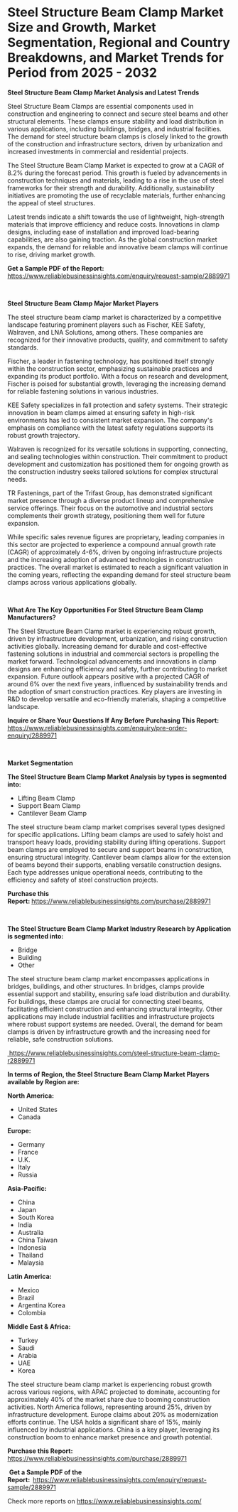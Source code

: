 <p><h1>Steel Structure Beam Clamp Market Size and Growth, Market Segmentation, Regional and Country Breakdowns, and Market Trends for Period from 2025 -  2032</h1></p><p><strong>Steel Structure Beam Clamp Market Analysis and Latest Trends</strong></p>
<p><p>Steel Structure Beam Clamps are essential components used in construction and engineering to connect and secure steel beams and other structural elements. These clamps ensure stability and load distribution in various applications, including buildings, bridges, and industrial facilities. The demand for steel structure beam clamps is closely linked to the growth of the construction and infrastructure sectors, driven by urbanization and increased investments in commercial and residential projects.</p><p>The Steel Structure Beam Clamp Market is expected to grow at a CAGR of 8.2% during the forecast period. This growth is fueled by advancements in construction techniques and materials, leading to a rise in the use of steel frameworks for their strength and durability. Additionally, sustainability initiatives are promoting the use of recyclable materials, further enhancing the appeal of steel structures. </p><p>Latest trends indicate a shift towards the use of lightweight, high-strength materials that improve efficiency and reduce costs. Innovations in clamp designs, including ease of installation and improved load-bearing capabilities, are also gaining traction. As the global construction market expands, the demand for reliable and innovative beam clamps will continue to rise, driving market growth.</p></p>
<p><strong>Get a Sample PDF of the Report:&nbsp;</strong> <a href="https://www.reliablebusinessinsights.com/enquiry/request-sample/2889971?utm_campaign=2313&utm_medium=2&utm_source=Github&utm_content=ia&utm_term=14032025&utm_id=steel-structure-beam-clamp">https://www.reliablebusinessinsights.com/enquiry/request-sample/2889971</a></p>
<p>&nbsp;</p>
<p><strong>Steel Structure Beam Clamp Major Market Players</strong></p>
<p><p>The steel structure beam clamp market is characterized by a competitive landscape featuring prominent players such as Fischer, KEE Safety, Walraven, and LNA Solutions, among others. These companies are recognized for their innovative products, quality, and commitment to safety standards. </p><p>Fischer, a leader in fastening technology, has positioned itself strongly within the construction sector, emphasizing sustainable practices and expanding its product portfolio. With a focus on research and development, Fischer is poised for substantial growth, leveraging the increasing demand for reliable fastening solutions in various industries.</p><p>KEE Safety specializes in fall protection and safety systems. Their strategic innovation in beam clamps aimed at ensuring safety in high-risk environments has led to consistent market expansion. The company's emphasis on compliance with the latest safety regulations supports its robust growth trajectory.</p><p>Walraven is recognized for its versatile solutions in supporting, connecting, and sealing technologies within construction. Their commitment to product development and customization has positioned them for ongoing growth as the construction industry seeks tailored solutions for complex structural needs.</p><p>TR Fastenings, part of the Trifast Group, has demonstrated significant market presence through a diverse product lineup and comprehensive service offerings. Their focus on the automotive and industrial sectors complements their growth strategy, positioning them well for future expansion.</p><p>While specific sales revenue figures are proprietary, leading companies in this sector are projected to experience a compound annual growth rate (CAGR) of approximately 4-6%, driven by ongoing infrastructure projects and the increasing adoption of advanced technologies in construction practices. The overall market is estimated to reach a significant valuation in the coming years, reflecting the expanding demand for steel structure beam clamps across various applications globally.</p></p>
<p>&nbsp;</p>
<p><strong>What Are The Key Opportunities For Steel Structure Beam Clamp Manufacturers?</strong></p>
<p><p>The Steel Structure Beam Clamp market is experiencing robust growth, driven by infrastructure development, urbanization, and rising construction activities globally. Increasing demand for durable and cost-effective fastening solutions in industrial and commercial sectors is propelling the market forward. Technological advancements and innovations in clamp designs are enhancing efficiency and safety, further contributing to market expansion. Future outlook appears positive with a projected CAGR of around 6% over the next five years, influenced by sustainability trends and the adoption of smart construction practices. Key players are investing in R&D to develop versatile and eco-friendly materials, shaping a competitive landscape.</p></p>
<p><strong>Inquire or Share Your Questions If Any Before Purchasing This Report:</strong> <a href="https://www.reliablebusinessinsights.com/enquiry/pre-order-enquiry/2889971?utm_campaign=2313&utm_medium=2&utm_source=Github&utm_content=ia&utm_term=14032025&utm_id=steel-structure-beam-clamp">https://www.reliablebusinessinsights.com/enquiry/pre-order-enquiry/2889971</a></p>
<p>&nbsp;</p>
<p><strong>Market Segmentation</strong></p>
<p><strong>The Steel Structure Beam Clamp Market Analysis by types is segmented into:</strong></p>
<p><ul><li> Lifting Beam Clamp</li><li>Support Beam Clamp</li><li>Cantilever Beam Clamp </li></ul></p>
<p><p>The steel structure beam clamp market comprises several types designed for specific applications. Lifting beam clamps are used to safely hoist and transport heavy loads, providing stability during lifting operations. Support beam clamps are employed to secure and support beams in construction, ensuring structural integrity. Cantilever beam clamps allow for the extension of beams beyond their supports, enabling versatile construction designs. Each type addresses unique operational needs, contributing to the efficiency and safety of steel construction projects.</p></p>
<p><strong>Purchase this Report:&nbsp;</strong><a href="https://www.reliablebusinessinsights.com/purchase/2889971?utm_campaign=2313&utm_medium=2&utm_source=Github&utm_content=ia&utm_term=14032025&utm_id=steel-structure-beam-clamp">https://www.reliablebusinessinsights.com/purchase/2889971</a></p>
<p>&nbsp;</p>
<p><strong>The Steel Structure Beam Clamp Market Industry Research by Application is segmented into:</strong></p>
<p><ul><li> Bridge</li><li>Building</li><li>Other </li></ul></p>
<p><p>The steel structure beam clamp market encompasses applications in bridges, buildings, and other structures. In bridges, clamps provide essential support and stability, ensuring safe load distribution and durability. For buildings, these clamps are crucial for connecting steel beams, facilitating efficient construction and enhancing structural integrity. Other applications may include industrial facilities and infrastructure projects where robust support systems are needed. Overall, the demand for beam clamps is driven by infrastructure growth and the increasing need for reliable, safe construction solutions.</p></p>
<p><a href="https://www.reliablebusinessinsights.com/steel-structure-beam-clamp-r2889971?utm_campaign=2313&utm_medium=2&utm_source=Github&utm_content=ia&utm_term=14032025&utm_id=steel-structure-beam-clamp">&nbsp;https://www.reliablebusinessinsights.com/steel-structure-beam-clamp-r2889971</a></p>
<p><strong>In terms of Region, the Steel Structure Beam Clamp Market Players available by Region are:</strong></p>
<p>
    <p> <strong> North America: </strong>
        <ul>
            <li>United States</li>
            <li>Canada</li>
        </ul>
        </p> 
    <p> <strong> Europe: </strong>
        <ul>
            <li>Germany</li>
            <li>France</li>
            <li>U.K.</li>
            <li>Italy</li>
            <li>Russia</li>
        </ul>
        </p> 
    <p> <strong> Asia-Pacific: </strong>
        <ul>
            <li>China</li>
            <li>Japan</li>
            <li>South Korea</li>
            <li>India</li>
            <li>Australia</li>
            <li>China Taiwan</li>
            <li>Indonesia</li>
            <li>Thailand</li>
            <li>Malaysia</li>
        </ul>
        </p> 
    <p> <strong> Latin America: </strong>
        <ul>
            <li>Mexico</li>
            <li>Brazil</li>
            <li>Argentina Korea</li>
            <li>Colombia</li>
        </ul>
        </p> 
    <p> <strong> Middle East & Africa: </strong>
        <ul>
            <li>Turkey</li>
            <li>Saudi</li>
            <li>Arabia</li>
            <li>UAE</li>
            <li>Korea</li>
        </ul>
    </p>
    </p>
<p><p>The steel structure beam clamp market is experiencing robust growth across various regions, with APAC projected to dominate, accounting for approximately 40% of the market share due to booming construction activities. North America follows, representing around 25%, driven by infrastructure development. Europe claims about 20% as modernization efforts continue. The USA holds a significant share of 15%, mainly influenced by industrial applications. China is a key player, leveraging its construction boom to enhance market presence and growth potential.</p></p>
<p><strong>Purchase this Report: </strong><a href="https://www.reliablebusinessinsights.com/purchase/2889971?utm_campaign=2313&utm_medium=2&utm_source=Github&utm_content=ia&utm_term=14032025&utm_id=steel-structure-beam-clamp">https://www.reliablebusinessinsights.com/purchase/2889971</a></p>
<p>&nbsp;<strong>Get a Sample PDF of the Report:&nbsp;&nbsp;</strong><a href="https://www.reliablebusinessinsights.com/enquiry/request-sample/2889971?utm_campaign=2313&utm_medium=2&utm_source=Github&utm_content=ia&utm_term=14032025&utm_id=steel-structure-beam-clamp">https://www.reliablebusinessinsights.com/enquiry/request-sample/2889971</a></p>
<p><strong></strong></p>
<p>Check more reports on <a href="https://www.reliablebusinessinsights.com/?utm_campaign=2313&utm_medium=2&utm_source=Github&utm_content=ia&utm_term=14032025&utm_id=steel-structure-beam-clamp">https://www.reliablebusinessinsights.com/</a></p>